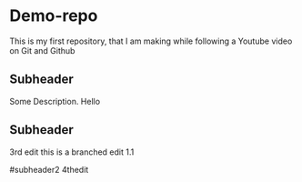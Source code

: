 # Demo-repo
This is my first repository, that I am making while following a Youtube video on Git and Github

## Subheader
Some Description.
Hello

## Subheader
3rd edit
this is a branched edit 1.1

#subheader2
4thedit
